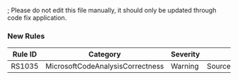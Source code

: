; Please do not edit this file manually, it should only be updated through code fix application.

### New Rules

Rule ID | Category | Severity | Notes
--------|----------|----------|-------
RS1035 | MicrosoftCodeAnalysisCorrectness | Warning | SourceGeneratorAttributeAnalyzer
